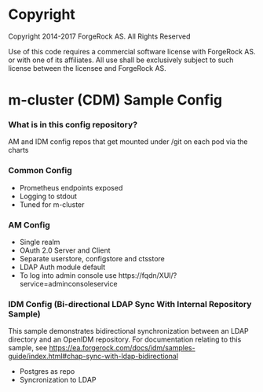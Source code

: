 Copyright
=========
Copyright 2014-2017 ForgeRock AS. All Rights Reserved

Use of this code requires a commercial software license with ForgeRock AS.
or with one of its affiliates. All use shall be exclusively subject
to such license between the licensee and ForgeRock AS.

# m-cluster (CDM) Sample Config

### What is in this config repository?
AM and IDM config repos that get mounted under /git on each pod via
the charts 

### Common Config
- Prometheus endpoints exposed
- Logging to stdout
- Tuned for m-cluster


### AM Config
- Single realm
- OAuth 2.0 Server and Client
- Separate userstore, configstore and ctsstore
- LDAP Auth module default
- To log into admin console use https://fqdn/XUI/?service=adminconsoleservice

### IDM Config (Bi-directional LDAP Sync With Internal Repository Sample)

This sample demonstrates bidirectional synchronization between an LDAP directory
and an OpenIDM repository. For documentation relating to this sample, see
https://ea.forgerock.com/docs/idm/samples-guide/index.html#chap-sync-with-ldap-bidirectional

- Postgres as repo
- Syncronization to LDAP


